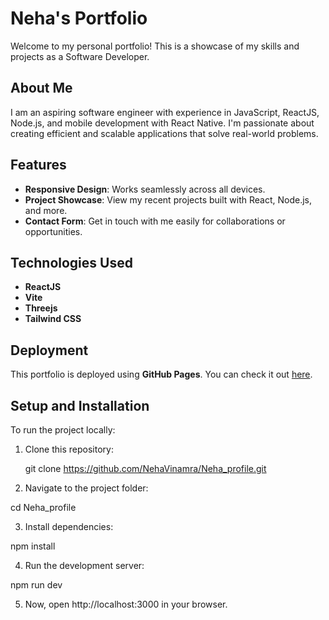 # Neha's Portfolio

Welcome to my personal portfolio! This is a showcase of my skills and projects as a Software Developer.

## About Me

I am an aspiring software engineer with experience in JavaScript, ReactJS, Node.js, and mobile development with React Native. I'm passionate about creating efficient and scalable applications that solve real-world problems.

## Features

- **Responsive Design**: Works seamlessly across all devices.
- **Project Showcase**: View my recent projects built with React, Node.js, and more.
- **Contact Form**: Get in touch with me easily for collaborations or opportunities.

## Technologies Used

- **ReactJS**
- **Vite**
- **Threejs**
- **Tailwind CSS**

## Deployment

This portfolio is deployed using **GitHub Pages**. You can check it out [here](https://nehavinamra.github.io/Neha_profile/).

## Setup and Installation

To run the project locally:

1. Clone this repository:

   git clone https://github.com/NehaVinamra/Neha_profile.git

2. Navigate to the project folder:

cd Neha_profile

3. Install dependencies:

npm install

4. Run the development server:

npm run dev

5. Now, open http://localhost:3000 in your browser.
